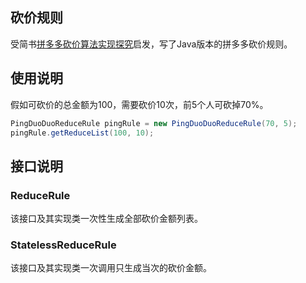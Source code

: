 ## 砍价规则

受简书[拼多多砍价算法实现探究](https://www.jianshu.com/p/e16ac43a4c89)启发，写了Java版本的拼多多砍价规则。

## 使用说明

假如可砍价的总金额为100，需要砍价10次，前5个人可砍掉70%。

```java
PingDuoDuoReduceRule pingRule = new PingDuoDuoReduceRule(70, 5);
pingRule.getReduceList(100, 10);
```

## 接口说明

### ReduceRule

该接口及其实现类一次性生成全部砍价金额列表。

### StatelessReduceRule

该接口及其实现类一次调用只生成当次的砍价金额。
